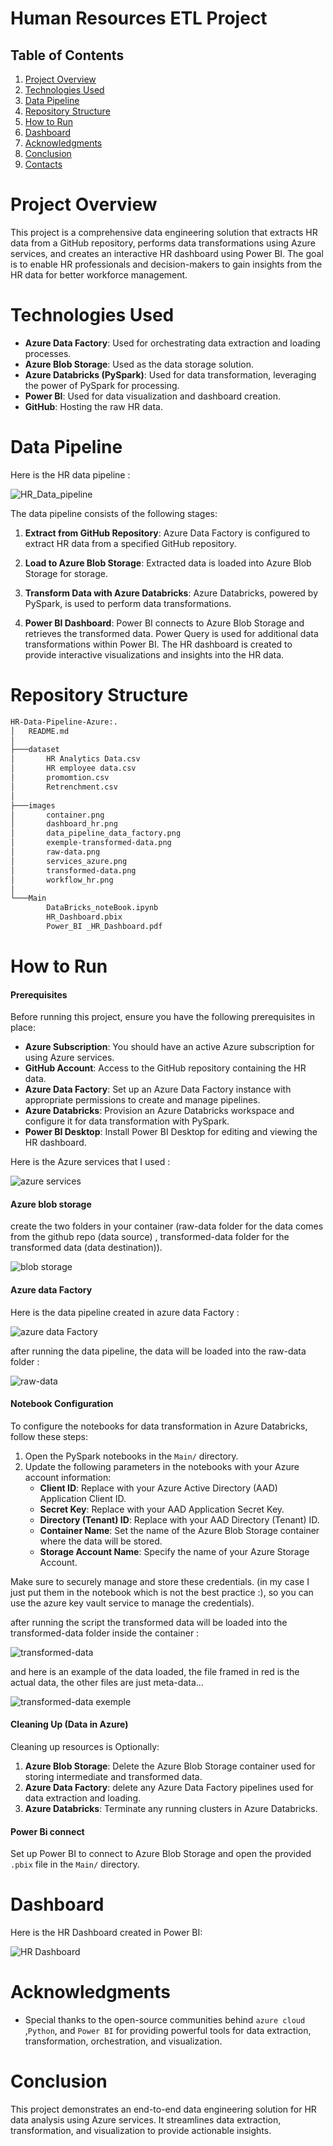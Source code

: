 # Human Resources ETL Project

## Table of Contents
1. [Project Overview](#project-overview)
3. [Technologies Used](#technologies-used)
4. [Data Pipeline](#data-pipeline)
5. [Repository Structure](#repository-structure)
6. [How to Run](#how-to-run)
7. [Dashboard](#dashboard)
8. [Acknowledgments](#acknowledgments)
9. [Conclusion](#conclusion)
10. [Contacts](#contacts)

# Project Overview
This project is a comprehensive data engineering solution that extracts HR data from a GitHub repository, performs data transformations using Azure services, and creates an interactive HR dashboard using Power BI. The goal is to enable HR professionals and decision-makers to gain insights from the HR data for better workforce management.

# Technologies Used
- **Azure Data Factory**: Used for orchestrating data extraction and loading processes.
- **Azure Blob Storage**: Used as the data storage solution.
- **Azure Databricks (PySpark)**: Used for data transformation, leveraging the power of PySpark for processing.
- **Power BI**: Used for data visualization and dashboard creation.
- **GitHub**: Hosting the raw HR data.


# Data Pipeline

Here is the HR data pipeline :

![HR_Data_pipeline](images/workflow_hr.png)

The data pipeline consists of the following stages:

1. **Extract from GitHub Repository**: Azure Data Factory is configured to  extract HR data from a specified GitHub repository.

2. **Load to Azure Blob Storage**: Extracted data is loaded into Azure Blob Storage for storage.

3. **Transform Data with Azure Databricks**: Azure Databricks, powered by PySpark, is used to perform data transformations.

4. **Power BI Dashboard**: Power BI connects to Azure Blob Storage and retrieves the transformed data. Power Query is used for additional data transformations within Power BI. The HR dashboard is created to provide interactive visualizations and insights into the HR data.

# Repository Structure

```bash
HR-Data-Pipeline-Azure:.
│   README.md
│
├───dataset
│       HR Analytics Data.csv
│       HR employee data.csv
│       promomtion.csv
│       Retrenchment.csv
│
├───images
│       container.png
│       dashboard_hr.png
│       data_pipeline_data_factory.png
│       exemple-transformed-data.png
│       raw-data.png
│       services_azure.png
│       transformed-data.png
│       workflow_hr.png
│
└───Main
        DataBricks_noteBook.ipynb
        HR_Dashboard.pbix
        Power_BI _HR_Dashboard.pdf

```


# How to Run

#### Prerequisites
Before running this project, ensure you have the following prerequisites in place:

- **Azure Subscription**: You should have an active Azure subscription for using Azure services.
- **GitHub Account**: Access to the GitHub repository containing the HR data.
- **Azure Data Factory**: Set up an Azure Data Factory instance with appropriate permissions to create and manage pipelines.
- **Azure Databricks**: Provision an Azure Databricks workspace and configure it for data transformation with PySpark.
- **Power BI Desktop**: Install Power BI Desktop for editing and viewing the HR dashboard.

Here is the Azure services that I used :

![azure services](images/services_azure.png)


#### Azure blob storage 

create the two folders in your container (raw-data folder for the data comes from the github repo (data source) , transformed-data folder for the transformed data (data destination)).

![blob storage](images/container.png)

#### Azure data Factory 

Here is the data pipeline created in azure data Factory :

![azure data Factory](images/data_pipeline_data_factory.png)

after running the data pipeline, the data will be loaded into the raw-data folder :

![raw-data](images/raw-data.png)


#### Notebook Configuration
To configure the notebooks for data transformation in Azure Databricks, follow these steps:

1. Open the PySpark notebooks in the `Main/` directory.
2. Update the following parameters in the notebooks with your Azure account information:
   - **Client ID**: Replace with your Azure Active Directory (AAD) Application Client ID.
   - **Secret Key**: Replace with your AAD Application Secret Key.
   - **Directory (Tenant) ID**: Replace with your AAD Directory (Tenant) ID.
   - **Container Name**: Set the name of the Azure Blob Storage container where the data will be stored.
   - **Storage Account Name**: Specify the name of your Azure Storage Account.

Make sure to securely manage and store these credentials. (in my case I just put them in the notebook which is not the best practice :), so you can use the azure key vault service to manage the credentials).

after running the script the transformed data will be loaded into the transformed-data folder inside the container :

![transformed-data](images/transformed-data.png)

and here is an example of the data loaded, the file framed in red is the actual data, the other files are just meta-data...

![transformed-data exemple](images/exemple-transformed-data.png)


#### Cleaning Up (Data in Azure)
Cleaning up resources is Optionally:

1. **Azure Blob Storage**: Delete the Azure Blob Storage container used for storing intermediate and transformed data.
2. **Azure Data Factory**: delete any Azure Data Factory pipelines used for data extraction and loading.
3. **Azure Databricks**: Terminate any running clusters in Azure Databricks.

#### Power Bi connect  
Set up Power BI to connect to Azure Blob Storage and open the provided `.pbix` file in the `Main/` directory.

# Dashboard
Here is the HR Dashboard created in Power BI:

![HR Dashboard](images/dashboard_hr.png)

# Acknowledgments
- Special thanks to the open-source communities behind `azure cloud` ,`Python`, and `Power BI` for providing powerful tools for data extraction, transformation, orchestration, and visualization.

# Conclusion
This project demonstrates an end-to-end data engineering solution for HR data analysis using Azure services. It streamlines data extraction, transformation, and visualization to provide actionable insights.



